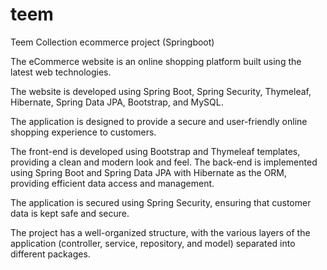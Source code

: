 # teem
Teem Collection ecommerce project (Springboot)

The eCommerce website is an online shopping platform built using the latest web technologies. 

The website is developed using Spring Boot, Spring Security, Thymeleaf, Hibernate, Spring Data JPA, Bootstrap, and MySQL. 

The application is designed to provide a secure and user-friendly online shopping experience to customers. 

The front-end is developed using Bootstrap and Thymeleaf templates, providing a clean and modern look and feel. The back-end is implemented using Spring Boot and Spring Data JPA with Hibernate as the ORM, providing efficient data access and management. 

The application is secured using Spring Security, ensuring that customer data is kept safe and secure. 

The project has a well-organized structure, with the various layers of the application (controller, service, repository, and model) separated into different packages.

